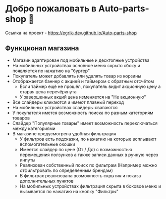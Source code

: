 # Добро пожаловать в Auto-parts-shop 🎉

Ссылка на проект - https://egrik-dev.github.io/Auto-parts-shop

## Функционал магазина

- Магазин адаптирован под мобильные и десктопные устройства
- На мобильных устройствах основное меню скрыто сбоку и появляется по нажатию на "бургер"
- Покупатель может добавлять или удалять товар из корзины
- Отображается баннер с акцией и таймером с обратным отсчётом
  - Если таймер ещё не прошёл, покупатель видит акционную цену а старая цена перечёркнута
  - У завершенных акций цена изменяется на "Не акционную"
- Все слайдеры кликаются и имеют плавный переход
- На мобильных устройствах слайдеры свапаются
- У покупателя имется возможность поиска по разным категориям товаров
- Слайдер "Популярные товары" имеет возможность переключаться между категориями
- В магазине предусмотрена удобная фильтрация
  - У фильтров есть подсказки, по нажатию на которые всплывают вспомогательные окошки
  - Имеется слайдер по цене (От / До) с возможностью перемещения ползунков а также записи данных в ручную через инпуты
  - Реализован собственный поиск по фильтрам (Например можно отфильтровать по определённым брендам)
  - В фильтрах реализована возможность скрытия и показа дополнительных пунктов
  - На мобильных устройствах фильтрация скрыта в боковое меню и вызывается по нажатию на кнопку "Фильтры"
